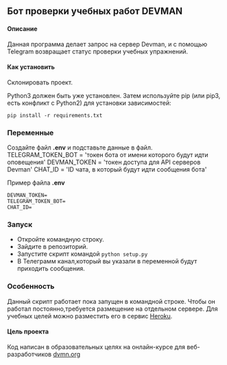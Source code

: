 ## Бот проверки учебных работ DEVMAN

#### Описание
Данная программа делает запрос на сервер Devman, и с помощью Telegram возвращает статус проверки учебных упражнений.


#### Как установить
Склонировать проект.

Python3 должен быть уже установлен. Затем используйте pip (или pip3, есть конфликт с Python2) для установки зависимостей:
```
pip install -r requirements.txt
```
### Переменные
Cоздайте файл __.env__ и подставьте данные в файл.
TELEGRAM_TOKEN_BOT = 'токен бота от имени которого будут идти оповещения'
DEVMAN_TOKEN = 'токен доступа для API серверов Devman'
CHAT_ID = 'ID чата, в который будут идти сообщения бота'

Пример файла __.env__
```
DEVMAN_TOKEN=
TELEGRAM_TOKEN_BOT=
CHAT_ID=
```
### Запуск
* Откройте командную строку.
* Зайдите в репозиторий.
* Запустите скрипт командой  ```python setup.py ```
* В Телеграмм канал,который вы указали в переменной будут приходить сообщения.

### Особенность
Данный скрипт работает пока запущен в командной строке.
Чтобы он работал постоянно,требуется размещение на отдельном сервере.
Для учебных целей можно разместить его в сервис [Heroku](https://www.heroku.com/).
#### Цель проекта
Код написан в образовательных целях на онлайн-курсе для веб-разработчиков [dvmn.org](https://dvmn.org)
